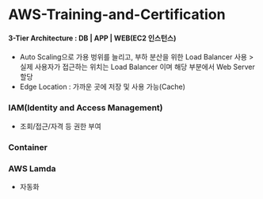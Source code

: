 # AWS-Training-and-Certification

#### 3-Tier Architecture : DB | APP | WEB(EC2 인스턴스)


* Auto Scaling으로 가용 벙위를 늘리고, 부하 분산을 위한 Load Balancer 사용 > 실제 사용자가 접근하는 위치는 Load Balancer 이며 해당 부분에서 Web Server 할당
* Edge Location : 가까운 곳에 저장 및 사용 가능(Cache)

### IAM(Identity and Access Management)
* 조회/접근/자격 등 권한 부여

### Container

### AWS Lamda 
* 자동화
